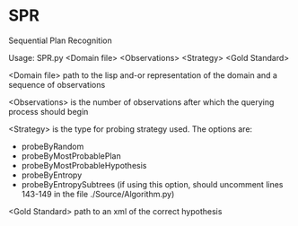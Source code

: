 # SPR
Sequential Plan Recognition

Usage: SPR.py     \<Domain file\>    \<Observations\>     \<Strategy\>    \<Gold Standard\>

\<Domain file\> path to the lisp and-or representation of the domain and a sequence of observations

\<Observations\> is the number of observations after which the querying process should begin

\<Strategy\> is the type for probing strategy used. The options are:
  - probeByRandom
  - probeByMostProbablePlan
  - probeByMostProbableHypothesis
  - probeByEntropy
  - probeByEntropySubtrees (if using this option, should uncomment lines 143-149 in the file ./Source/Algorithm.py)
   
\<Gold Standard\> path to an xml of the correct hypothesis

